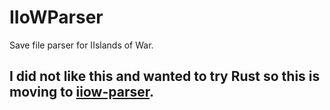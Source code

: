 # IIoWParser
Save file parser for IIslands of War.

## I did not like this and wanted to try Rust so this is moving to [iiow-parser](https://github.com/webbgamers/iiow-parser).
